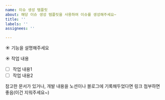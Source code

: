 ```yaml
---
name: 이슈 생성 템플릿
about: 해당 이슈 생성 템플릿을 사용하여 이슈를 생성해주세요~
title: ''
labels: ''
assignees: ''

---
```


☀️ 기능을 설명해주세요

☀️ 작업 내용
- [ ] 작업 내용1
- [ ] 작업 내용2

 참고한 문서가 있거나, 개발 내용을 노션이나 블로그에 기록해두었다면 링크 첨부하면 좋음(이건 지워주세요~)
